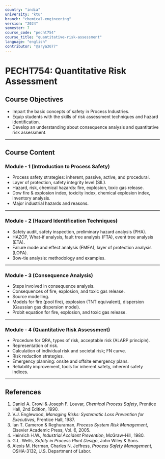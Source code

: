 ```yaml
---
country: "india"
university: "ktu"
branch: "chemical-engineering"
version: "2024"
semester: 7
course_code: "pecht754"
course_title: "quantitative-risk-assessment"
language: "english"
contributor: "@arya3077"
---
```


# PECHT754: Quantitative Risk Assessment

## Course Objectives
* Impart the basic concepts of safety in Process Industries.  
* Equip students with the skills of risk assessment techniques and hazard identification.  
* Develop an understanding about consequence analysis and quantitative risk assessment.  

---
## Course Content

### Module - 1 (Introduction to Process Safety)
* Process safety strategies: inherent, passive, active, and procedural.  
* Layer of protection, safety integrity level (SIL).  
* Hazard, risk, chemical hazards: fire, explosion, toxic gas release.  
* Dow fire & explosion index, toxicity index, chemical explosion index, inventory analysis.  
* Major industrial hazards and reasons.  
---
### Module - 2 (Hazard Identification Techniques)
* Safety audit, safety inspection, preliminary hazard analysis (PHA).  
* HAZOP, What-if analysis, fault tree analysis (FTA), event tree analysis (ETA).  
* Failure mode and effect analysis (FMEA), layer of protection analysis (LOPA).  
* Bow-tie analysis: methodology and examples.  
---
### Module - 3 (Consequence Analysis)
* Steps involved in consequence analysis.  
* Consequences of fire, explosion, and toxic gas release.  
* Source modelling.  
* Models for fire (pool fire), explosion (TNT equivalent), dispersion (Gaussian gas dispersion model).  
* Probit equation for fire, explosion, and toxic gas release.  
---
### Module - 4 (Quantitative Risk Assessment)
* Procedure for QRA, types of risk, acceptable risk (ALARP principle).  
* Representation of risk.  
* Calculation of individual risk and societal risk; FN curve.  
* Risk reduction strategies.  
* Emergency planning: onsite and offsite emergency plans.  
* Reliability improvement, tools for inherent safety, inherent safety indices.  
---
## References
1. Daniel A. Crowl & Joseph F. Louvar, *Chemical Process Safety*, Prentice Hall, 2nd Edition, 1990.  
2. V.J. Englewood, *Managing Risks: Systematic Loss Prevention for Executives*, Prentice Hall, 1987.  
3. Ian T. Cameron & Reghuraman, *Process System Risk Management*, Elsevier Academic Press, Vol. 6, 2005.  
4. Heinrich H.W., *Industrial Accident Prevention*, McGraw-Hill, 1980.  
5. G.L. Wells, *Safety in Process Plant Design*, John Wiley & Sons.  
6. Alexis M. Herman, Charles N. Jeffress, *Process Safety Management*, OSHA-3132, U.S. Department of Labor.  
